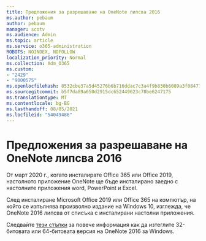 ```yaml
---
title: Предложения за разрешаване на OneNote липсва 2016
ms.author: pebaum
author: pebaum
manager: scotv
ms.audience: Admin
ms.topic: article
ms.service: o365-administration
ROBOTS: NOINDEX, NOFOLLOW
localization_priority: Normal
ms.collection: Adm_O365
ms.custom:
- "2429"
- "9000575"
ms.openlocfilehash: 8532cbe37a5d45276b6b716ddac7c3a4f9b830b6089a3f08477150e449a0c92f
ms.sourcegitcommit: b5f7da89a650d2915dc652449623c78be6247175
ms.translationtype: MT
ms.contentlocale: bg-BG
ms.lasthandoff: 08/05/2021
ms.locfileid: "54049486"
---
```

# <a name="suggestions-for-resolving-onenote-2016-is-missing"></a>Предложения за разрешаване на OneNote липсва 2016

От март 2020 г., когато инсталирате Office 365 или Office 2019, настолното приложение OneNote ще бъде инсталирано заедно с настолните приложения word, PowerPoint и Excel.

След инсталиране Microsoft Office 2019 или Office 365 на компютър, на който се изпълнява произволно издание на Windows 10, изглежда, че OneNote 2016 липсва от списъка с инсталирани настолни приложения.

Следвайте [тези стъпки](https://support.office.com/article/OneNote-2016-is-missing-after-installing-Office-2019-or-Office-365-1844ba87-7248-4bd8-a735-66a52f98e6e5) за повече информация как да изтеглите 32-битовата или 64-битовата версия на OneNote 2016 за Windows.
